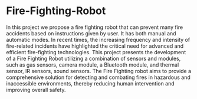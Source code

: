 # Fire-Fighting-Robot
In this project we propose a fire fighting robot that can prevent many fire accidents based on instructions given by user. It has both manual and automatic modes. In recent times, the increasing frequency and intensity of fire-related incidents have highlighted the critical need for advanced and efficient fire-fighting technologies. This project presents the development of a Fire Fighting Robot utilizing a combination of sensors and modules, such as gas sensors, camera module, a Bluetooth module, and thermal sensor, IR sensors, sound sensors. The Fire Fighting robot aims to provide a comprehensive solution for detecting and combating fires in hazardous and inaccessible environments, thereby reducing human intervention and improving overall safety.
